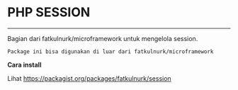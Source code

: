 # PHP SESSION
---
Bagian dari fatkulnurk/microframework untuk mengelola session.

````Package ini bisa digunakan di luar dari fatkulnurk/microframework````


**Cara install**

Lihat https://packagist.org/packages/fatkulnurk/session


